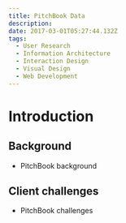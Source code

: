 ```yaml
---
title: PitchBook Data
description: 
date: 2017-03-01T05:27:44.132Z
tags:
  - User Research
  - Information Architecture
  - Interaction Design
  - Visual Design
  - Web Development
---
```


# Introduction

## Background

* PitchBook background

## Client challenges

* PitchBook challenges